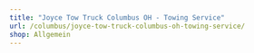 ```yaml
---
title: "Joyce Tow Truck Columbus OH - Towing Service"
url: /columbus/joyce-tow-truck-columbus-oh-towing-service/
shop: Allgemein
---
```

